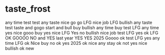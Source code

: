 # taste_frost
any time 
test
test
any taste
nice
go go
LFG
nice job
LFG
bullish
any
taste
test
taste
and
gogo
start
and
bull
buy
bullish
any time
buy
test
LFG
any time
yes
nice
gooo
buy
yes
nice
LFG
Yes
no
bullish
nice job
test
LFG
yes
ok
LFG
ΟΚ
GOOOO
NO
and
YES
last year 
YES YES
2025
Goooo
ok
test
LFG
yes
any time
LFG
ok
Nice
buy
no
ok
yes
2025
ok
nice
any
stay
ok
not
yes
nice
bullish
ok
new
